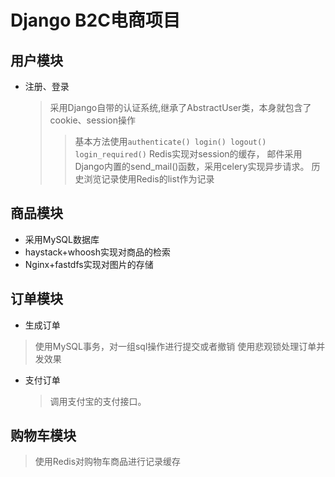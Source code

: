# Django B2C电商项目
## 用户模块
* 注册、登录
  > 采用Django自带的认证系统,继承了AbstractUser类，本身就包含了cookie、session操作
  >> 基本方法使用`authenticate() login() logout() login_required()`
  >Redis实现对session的缓存，
  >邮件采用Django内置的send_mail()函数，采用celery实现异步请求。
  >历史浏览记录使用Redis的list作为记录
## 商品模块
* 采用MySQL数据库
* haystack+whoosh实现对商品的检索
* Nginx+fastdfs实现对图片的存储
## 订单模块
* 生成订单
 > 使用MySQL事务，对一组sql操作进行提交或者撤销
 > 使用悲观锁处理订单并发效果
* 支付订单
  >调用支付宝的支付接口。
## 购物车模块
  >使用Redis对购物车商品进行记录缓存
